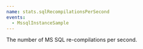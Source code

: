```yaml
---
name: stats.sqlRecompilationsPerSecond
events:
  - MssqlInstanceSample
---
```


The number of MS SQL re-compilations per second.